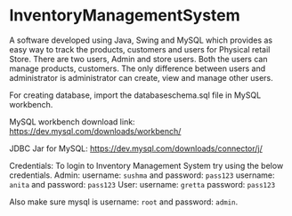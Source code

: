 # InventoryManagementSystem
A software developed using Java, Swing and MySQL which provides as easy way to track the products, customers and users for Physical retail Store.
  There are two users, Admin and store users. Both the users can manage products, customers.
  The only difference between users and administrator is administrator can create, view and manage other users.

For creating database, import the databaseschema.sql file in MySQL workbench.

MySQL workbench download link:
https://dev.mysql.com/downloads/workbench/

JDBC Jar for MySQL:
https://dev.mysql.com/downloads/connector/j/

Credentials:
To login to Inventory Management System try using the below credentials. 
Admin:
username: `sushma` and password: `pass123`
username: `anita` and password: `pass123`
User:
username: `gretta` password: `pass123`

Also make sure mysql is username: `root` and password: `admin`.
